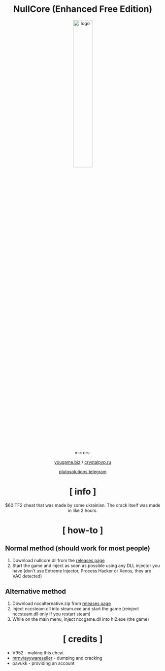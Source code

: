 <div align="center">

# NullCore (Enhanced Free Edition)

<img src="https://crystalpvp.ru/nullcore/logo.png" alt="logo" width="35%" />
<br> <br>

mirrors:

[yougame.biz](https://yougame.biz/threads/277615/) / [crystalpvp.ru](https://crystalpvp.ru/nullcore/)

[plutosolutions telegram](https://t.me/plutosolutions)

# [ info ]
$60 TF2 cheat that was made by some ukrainian. The crack itself was made in like 2 hours.

# [ how-to ]

</div>

## Normal method (should work for most people)
1. Download nullcore.dll from the [releases page](https://github.com/PlutoSolutions/NullCore/releases)
0. Start the game and inject as soon as possible using any DLL injector you have (don't use Extreme Injector, Process Hacker or Xenos, they are VAC detected)

## Alternative method
1. Download nccalternative.zip from [releases page](https://github.com/PlutoSolutions/NullCore/releases)
0. Inject nccsteam.dll into steam.exe and start the game (reinject nccsteam.dll only if you restart steam)
0. While on the main menu, inject nccgame.dll into hl2.exe (the game)

<div align="center">

# [ credits ]

</div>

+ V952 - making this cheat
+ [mrnv/ayywareseller](https://github.com/mr-nv) - dumping and cracking
+ pavukk - providing an account
